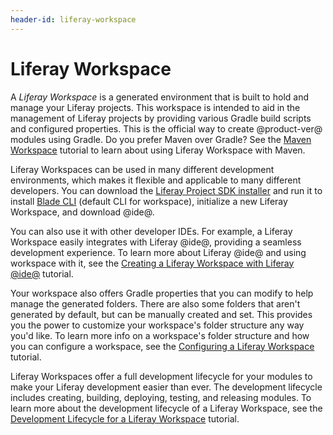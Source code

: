 ```yaml
---
header-id: liferay-workspace
---
```


# Liferay Workspace

A *Liferay Workspace* is a generated environment that is built to hold and
manage your Liferay projects. This workspace is intended to aid in the
management of Liferay projects by providing various Gradle build scripts and
configured properties. This is the official way to create @product-ver@ modules
using Gradle. Do you prefer Maven over Gradle? See the
[Maven Workspace](/docs/7-1/tutorials/-/knowledge_base/t/maven-workspace)
tutorial to learn about using Liferay Workspace with Maven.

Liferay Workspaces can be used in many different development environments, which
makes it flexible and applicable to many different developers. You can download
the
[Liferay Project SDK installer](https://sourceforge.net/projects/lportal/files/Liferay%20Workspace)
and run it to install
[Blade CLI](/docs/7-1/tutorials/-/knowledge_base/t/blade-cli) (default CLI for
workspace), initialize a new Liferay Workspace, and download @ide@.

You can also use it with other developer IDEs. For example, a Liferay Workspace
easily integrates with Liferay @ide@, providing a seamless development
experience. To learn more about Liferay @ide@ and using workspace with it, see
the
[Creating a Liferay Workspace with Liferay @ide@](/docs/7-1/tutorials/-/knowledge_base/t/creating-a-liferay-workspace-with-liferay-ide)
tutorial.

Your workspace also offers Gradle properties that you can modify to help manage
the generated folders. There are also some folders that aren't generated by
default, but can be manually created and set. This provides you the power to
customize your workspace's folder structure any way you'd like. To learn more
info on a workspace's folder structure and how you can configure a workspace,
see the
[Configuring a Liferay Workspace](/docs/7-1/tutorials/-/knowledge_base/t/configuring-a-liferay-workspace)
tutorial.

Liferay Workspaces offer a full development lifecycle for your modules to make
your Liferay development easier than ever. The development lifecycle includes
creating, building, deploying, testing, and releasing modules. To learn more
about the development lifecycle of a Liferay Workspace, see the
[Development Lifecycle for a Liferay Workspace](/docs/7-1/tutorials/-/knowledge_base/t/development-lifecycle-for-a-liferay-workspace)
tutorial.
